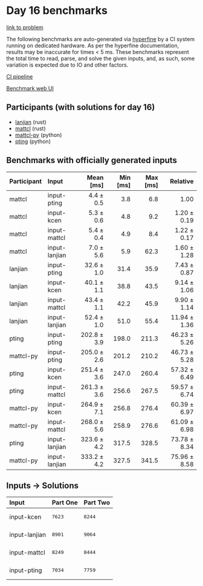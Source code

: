 # Day 16 benchmarks

[link to problem](https://adventofcode.com/2023/day/16)

The following benchmarks are auto-generated via
[hyperfine](https://github.com/sharkdp/hyperfine) by a CI system running on
dedicated hardware. As per the hyperfine documentation, results may be
inaccurate for times < 5 ms. These benchmarks represent the total time to read,
parse, and solve the given inputs, and, as such, some variation is expected due
to IO and other factors.

[CI pipeline](http://ci.papercode.net:8080/teams/main/pipelines/aoc2023)

[Benchmark web UI](https://aoc.ancalagon.black)


## Participants (with solutions for day 16)

- [lanjian](https://github.com/lanjian/aoc-2023) (rust)
- [mattcl](https://github.com/mattcl/aoc2023) (rust)
- [mattcl-py](https://github.com/mattcl/aoc2023-py) (python)
- [pting](https://github.com/pting/aoc2023) (python)


## Benchmarks with officially generated inputs

| Participant | Input | Mean [ms] | Min [ms] | Max [ms] | Relative |
|:---|:---|---:|---:|---:|---:|
| mattcl | input-pting | 4.4 ± 0.5 | 3.8 | 6.8 | 1.00 |
| mattcl | input-kcen | 5.3 ± 0.6 | 4.8 | 9.2 | 1.20 ± 0.19 |
| mattcl | input-mattcl | 5.4 ± 0.4 | 4.9 | 8.4 | 1.22 ± 0.17 |
| mattcl | input-lanjian | 7.0 ± 5.6 | 5.9 | 62.3 | 1.60 ± 1.28 |
| lanjian | input-pting | 32.6 ± 1.0 | 31.4 | 35.9 | 7.43 ± 0.87 |
| lanjian | input-kcen | 40.1 ± 1.1 | 38.8 | 43.5 | 9.14 ± 1.06 |
| lanjian | input-mattcl | 43.4 ± 1.1 | 42.2 | 45.9 | 9.90 ± 1.14 |
| lanjian | input-lanjian | 52.4 ± 1.0 | 51.0 | 55.4 | 11.94 ± 1.36 |
| pting | input-pting | 202.8 ± 3.9 | 198.0 | 211.3 | 46.23 ± 5.26 |
| mattcl-py | input-pting | 205.0 ± 2.6 | 201.2 | 210.2 | 46.73 ± 5.28 |
| pting | input-kcen | 251.4 ± 3.6 | 247.0 | 260.4 | 57.32 ± 6.49 |
| pting | input-mattcl | 261.3 ± 3.6 | 256.6 | 267.5 | 59.57 ± 6.74 |
| mattcl-py | input-kcen | 264.9 ± 7.1 | 256.8 | 276.4 | 60.39 ± 6.97 |
| mattcl-py | input-mattcl | 268.0 ± 5.6 | 258.9 | 276.6 | 61.09 ± 6.98 |
| pting | input-lanjian | 323.6 ± 4.2 | 317.5 | 328.5 | 73.78 ± 8.34 |
| mattcl-py | input-lanjian | 333.2 ± 4.2 | 327.5 | 341.5 | 75.96 ± 8.58 |


## Inputs -> Solutions

| Input | Part One | Part Two |
|:---|:---|:---|
|input-kcen|<pre>7623</pre>|<pre>8244</pre>|
|input-lanjian|<pre>8901</pre>|<pre>9064</pre>|
|input-mattcl|<pre>8249</pre>|<pre>8444</pre>|
|input-pting|<pre>7034</pre>|<pre>7759</pre>|